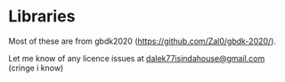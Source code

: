 # Libraries
Most of these are from gbdk2020 (https://github.com/Zal0/gbdk-2020/).

Let me know of any licence issues at dalek77isindahouse@gmail.com (cringe i know)
